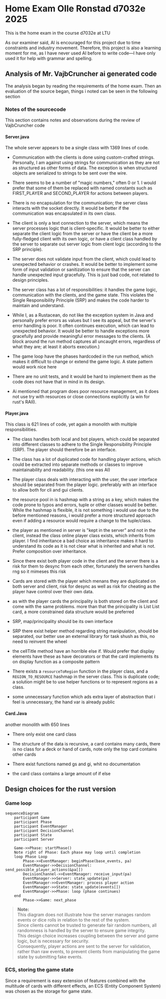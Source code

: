 # Home Exam Olle Ronstad d7032e 2025

This is the home exam in the course d7032e at LTU

As our examiner said, AI is encouraged for this project due to time constraints and industry movement. Therefore, this project is also a learning moment for me, as I have never used AI before to write code—I have only used it for help with grammar and spelling.

<!-- cspell:ignore Vajb -->
## Analysis of Mr. VajbCruncher ai generated code

The analysis began by reading the requirements of the home exam.
Then an evaluation of the source began, things i noted can be seen in the following section

### Notes of the sourcecode

This section contains notes and observations during the review of VajbCruncher code

#### Server.java

The whole server appears to be a single class with 1369 lines of code.

- Communication with the clients is done using custom-crafted strings. Personally, I am against using strings for communication as they are not as structured as other forms of data. The exception is when structured objects are serialized to strings to be sent over the wire.

- There seems to be a number of "magic numbers," often 0 or 1. I would prefer that some of them be replaced with named constants such as FIRST_PLAYER and SECOND_PLAYER for actions between players.

- There is no encapsulation for the communication; the server class interacts with the socket directly. It would be better if the communication was encapsulated in its own class.

- The client is only a text connection to the server, which means the server processes logic that is client-specific. It would be better to either separate the client logic from the server or have the client be a more fully-fledged client with its own logic, or have a client class handled by the server to separate out server logic from client logic (according to the SRP principle).

- The server does not validate input from the client, which could lead to unexpected behavior or crashes. It would be better to implement some form of input validation or sanitization to ensure that the server can handle unexpected input gracefully. This is just bad code, not related to design principles.

- The server class has a lot of responsibilities: it handles the game logic, communication with the clients, and the game state. This violates the Single Responsibility Principle (SRP) and makes the code harder to maintain and understand.

- While I, as a Rustacean, do not like the exception system in Java and personally prefer errors as values but I see its appeal, but the server's error handling is poor. It often  continues execution, which can lead to unexpected behavior. It would be better to handle exceptions more gracefully and provide meaningful error messages to the clients. (A block around the run method captures all uncaught errors, regardless of what they are; at least it aborts execution.)

- The game loop have the phases hardcoded in the run method, which makes it difficult to change or extend the game logic. A state pattern would work nice here

- There are no unit tests, and it would be hard to implement them as the code does not have that in mind in its design.

- Ai mentioned that program does poor resource management, as it does not use try with resources or close connections explicitly (a win for rust's RAII).

#### Player.java

This class is 621 lines of code, yet again a monolith with multiple responsibilities.

- The class handles both local and bot players, which could be separated into different classes to adhere to the Single Responsibility Principle (SRP). The player should therefore be an interface.

- The class has a lot of duplicated code for handling player actions, which could be extracted into separate methods or classes to improve maintainability and readability. (this one was AI)

- The player class deals with interacting with the user, the user interface should be separated from the player logic. preferably with an interface to allow both for cli and gui clients.

- the resource pool in is hashmap with a string as a key, which makes the code prone to typos and errors, tuple or other classes would be better. While the hashmap is flexible, it is not something i would use due to the before mentioned reasons, i would prefer a more structured approach even if adding a resource would require a change to the tuple/class.

- the player as mentioned in server is "kept in the server" and not in the client, instead the class online player class exists, which inherits from player. I find inheritance a bad choice as inheritance makes it hard to understand its code as it is not clear what is inherited and what is not. Prefer composition over inheritance.

- Since there exist both player code in the client and the server there is a risk for them to desync from each other, fortunately the servers handles rng so it mimeses this risk

- Cards are stored with the player which menans they are duplicated on both server and client, risk for desync as well as risk for cheating as the player have control over their own data.

- as with the player cards the principality is both stored on the client and come with the same problems. more than that the principality is List List card, a more constrained data structure would be preferred

- SRP, map/principality should be its own interface

- SRP there exist helper method regarding string manipulation, should be separated, our better use an external library for task shush as this, no need to reinvent the wheel

- the cellTitle method have an horrible else if. Would prefer that display elements have these as have decorators
or that the card implements its on display function as a composite pattern

- There exists a `resourceToRegion` function in the player class, and a `REGION_TO_RESOURCE` hashmap in the server class. This is duplicate code; a solution might be to use helper functions or to represent regions as a class.

- some unnecessary function which ads extra layer of abstraction that i feel is unnecessary, the hand var is already public

#### Card.Java

another monolith with 650 lines

- There only exist one card class

- The structure of the data is recursive, a card contains many cards, there is no class for a deck or hand of cards, note only the top card contains other cards

- There exist functions named gs and gi, whit no documentation

- the card class contains a large amount of if else

## Design choices for the rust version

### Game loop

```mermaid
sequenceDiagram
    participant Game
    participant Phase
    participant EventManager
    participant DecisionChannel
    participant State
    participant Server

    Game->>Phase: startPhase()
    Note right of Phase: Each phase may loop until completion
    loop Phase Loop
        Phase->>EventManager: beginPhase(base_events, pa)
        EventManager->>DecisionChannel: send_possible_player_actions(&pa[])
        DecisionChannel->>EventManager: receive_input(pa)
        EventManager->>Server: state_update(pa)
        EventManager->>EventManager: process player action
        EventManager->>State: state_update(events[])
        EventManager->>Phase: loop (phase continues)
    end
        Phase->>Game: next_phase
```

> **Note:**  
> This diagram does not illustrate how the server manages random events or dice rolls in relation to the rest of the system.  
> Since clients cannot be trusted to generate fair random numbers, all randomness is handled by the server to ensure game integrity.  
> This design choice increases coupling between the server and game logic, but is necessary for security.  
> Consequently, player actions are sent to the server for validation, rather than raw events, to prevent clients from manipulating the game state by submitting fake events.

### ECS, storing the game state

Since a requirement is easy extension of features combined with the multitude of cards with different effects, an ECS (Entity Component System) was chosen as the storage for game state.
